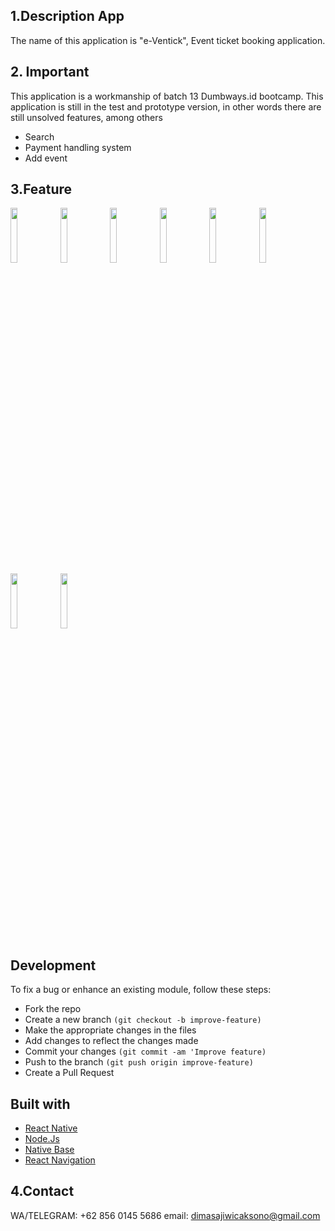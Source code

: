 ## 1.Description App
The name of this application is "e-Ventick", Event ticket booking application.

## 2. Important
This application is a workmanship of batch 13 Dumbways.id bootcamp.
This application is still in the test and prototype version,
in other words there are still unsolved features, among others

* Search
* Payment handling system
* Add event

## 3.Feature
<img src="https://user-images.githubusercontent.com/49779204/72351711-72506880-3713-11ea-8881-65e7119d95f3.png" width="15%"></img> 
<img src="https://user-images.githubusercontent.com/49779204/72351753-84320b80-3713-11ea-8685-c17ce75372ee.png" width="15%"></img> 
<img src="https://user-images.githubusercontent.com/49779204/72351653-58168a80-3713-11ea-97b1-5e4f28217526.png" width="15%"></img> 
<img src="https://user-images.githubusercontent.com/49779204/72351775-901dcd80-3713-11ea-8a40-e48c16d83215.png" width="15%"></img> 
<img src="https://user-images.githubusercontent.com/49779204/72351803-9e6be980-3713-11ea-960f-5c3812c4e3f8.png" width="15%"></img> 
<img src="https://user-images.githubusercontent.com/49779204/72351834-b04d8c80-3713-11ea-81b2-2770f7206fb4.png" width="15%"></img> 
<img src="https://user-images.githubusercontent.com/49779204/72351847-b6dc0400-3713-11ea-9b5e-6f8a545098ab.png" width="15%"></img> 
<img src="https://user-images.githubusercontent.com/49779204/72351851-b93e5e00-3713-11ea-80b3-bd7befde8a64.png" width="15%"></img> 

## Development 

To fix a bug or enhance an existing module, follow these steps:

* Fork the repo
* Create a new branch `(git checkout -b improve-feature)`
* Make the appropriate changes in the files
* Add changes to reflect the changes made
* Commit your changes `(git commit -am 'Improve feature)`
* Push to the branch `(git push origin improve-feature)`
* Create a Pull Request

## Built with
* [React Native](https://facebook.github.io/react-native/) 
* [Node.Js](https://nodejs.org/) 
* [Native Base](https://http://nativebase.io/)
* [React Navigation](https://https://reactnavigation.org/")


## 4.Contact
WA/TELEGRAM: +62 856 0145 5686
email: dimasajiwicaksono@gmail.com
